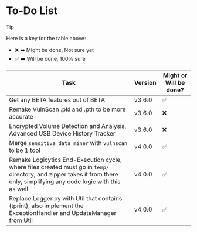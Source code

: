 # To-Do List

> [!TIP]
> Here is a key for the table above:
> - ❌ ➡️ Might be done, Not sure yet
> - ✅ ➡️ Will be done, 100% sure

| Task                                                                                                                                                                       | Version | Might or Will be done? |
|----------------------------------------------------------------------------------------------------------------------------------------------------------------------------|---------|------------------------|
| Get any BETA features out of BETA                                                                                                                                          | v3.6.0  | ✅                      |
| Remake VulnScan .pkl and .pth to be more accurate                                                                                                                          | v3.6.0  | ❌                      |
| Encrypted Volume Detection and Analysis, Advanced USB Device History Tracker                                                                                               | v3.6.0  | ❌                      |
| Merge `sensitive data miner` with `vulnscan` to be 1 tool                                                                                                                  | v4.0.0  | ✅                      |
| Remake Logicytics End-Execution cycle, where files created must go in `temp/` directory, and zipper takes it from there only, simplifying any code logic with this as well | v4.0.0  | ✅                      |
| Replace Logger.py with Util that contains (tprint), also implement the ExceptionHandler and UpdateManager from Util                                                        | v4.0.0  | ✅                      |
